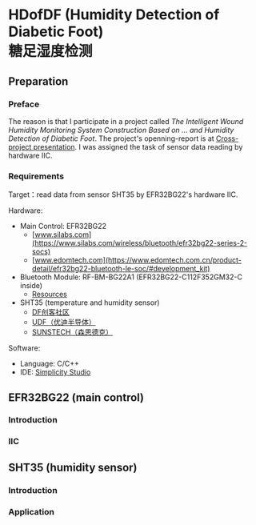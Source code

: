 # HDofDF (Humidity Detection of Diabetic Foot)<br>糖足湿度检测

## Preparation

### Preface

The reason is that I participate in a project called *The Intelligent Wound Humidity Monitoring System Construction Based on ... and Humidity Detection of Diabetic Foot*. The project's openning-report is at [Cross-project presentation](https://write-bug-backend.oss-cn-beijing.aliyuncs.com/static/uploads/2024/7/8/b242ea15cd88951814177c6ad1ee2504.pptx). I was assigned the task of sensor data reading by hardware IIC.

<!-- 起因是参与了一个项目，名为“基于糖尿病足溃疡创面湿度监测……的智能化创面湿度监测系统构建”，需要对糖足湿度进行检测，项目开题报告在 [交叉项目答辩](https://write-bug-backend.oss-cn-beijing.aliyuncs.com/static/uploads/2024/7/8/b242ea15cd88951814177c6ad1ee2504.pptx)。我分配到的任务是硬件IIC读取传感器数据。 -->

### Requirements

Target：read data from sensor SHT35 by EFR32BG22's hardware IIC.

<!-- 目标：利用 EFR32BG22 的硬件IIC读取SHT35传感器数据。 -->


Hardware:
- Main Control: EFR32BG22
  - [www.silabs.com](https://www.silabs.com/wireless/bluetooth/efr32bg22-series-2-socs)
  - [www.edomtech.com](https://www.edomtech.com.cn/product-detail/efr32bg22-bluetooth-le-soc/#development_kit)
- Bluetooth Module: RF-BM-BG22A1 (EFR32BG22-C112F352GM32-C inside)
  - [Resources](https://www.szrfstar.com/product/306-cn.html)
- SHT35 (temperature and humidity sensor) 
  - [DF创客社区](https://wiki.dfrobot.com.cn/_SKU_SEN0333_SHT35_%E6%B8%A9%E6%B9%BF%E5%BA%A6%E4%BC%A0%E6%84%9F%E5%99%A8)
  - [UDF（优迪半导体）](http://www.udf-ic.com/goods/1098033)
  - [SUNSTECH（森思德克）](https://sunsstech.com/item/27.html) 
 
Software:
- Language: C/C++
- IDE: [Simplicity Studio](https://www.silabs.com/)


## EFR32BG22 (main control)

### Introduction

### IIC



## SHT35 (humidity sensor)

### Introduction

### Application